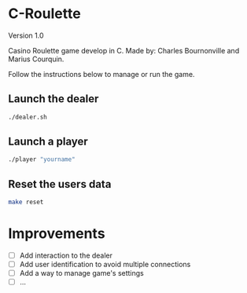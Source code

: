 # C-Roulette
Version 1.0

Casino Roulette game develop in C.
Made by: Charles Bournonville and Marius Courquin.

Follow the instructions below to manage or run the game.

## Launch the dealer
```sh
./dealer.sh
```
## Launch a player
```sh
./player "yourname"
```
## Reset the users data
```sh
make reset
```

# Improvements
- [ ] Add interaction to the dealer
- [ ] Add user identification to avoid multiple connections
- [ ] Add a way to manage game's settings
- [ ] ...